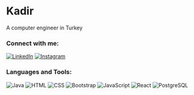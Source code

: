 # Kadir
A computer engineer in Turkey

### Connect with me:
[![LinkedIn](https://img.shields.io/badge/LinkedIn-%230077B5.svg?&style=for-the-badge&logo=linkedin&logoColor=white)](https://www.linkedin.com/in/kadir-%C3%A7etin-420274221/)
[![Instagram](https://img.shields.io/badge/Instagram-%23E4405F.svg?&style=for-the-badge&logo=instagram&logoColor=white)](https://www.instagram.com/cetin_kadirrrr/)

### Languages and Tools:
![Java](https://img.shields.io/badge/Java-%23ED8B00.svg?&style=flat&logo=java&logoColor=white)
![HTML](https://img.shields.io/badge/HTML-%23E34F26.svg?&style=flat&logo=html5&logoColor=white)
![CSS](https://img.shields.io/badge/CSS-%231572B6.svg?&style=flat&logo=css3&logoColor=white)
![Bootstrap](https://img.shields.io/badge/Bootstrap-%23563D7C.svg?&style=flat&logo=bootstrap&logoColor=white)
![JavaScript](https://img.shields.io/badge/JavaScript-%23F7DF1E.svg?&style=flat&logo=javascript&logoColor=black)
![React](https://img.shields.io/badge/React-%2361DAFB.svg?&style=flat&logo=react&logoColor=black)
![PostgreSQL](https://img.shields.io/badge/PostgreSQL-%23316192.svg?&style=flat&logo=postgresql&logoColor=white)




